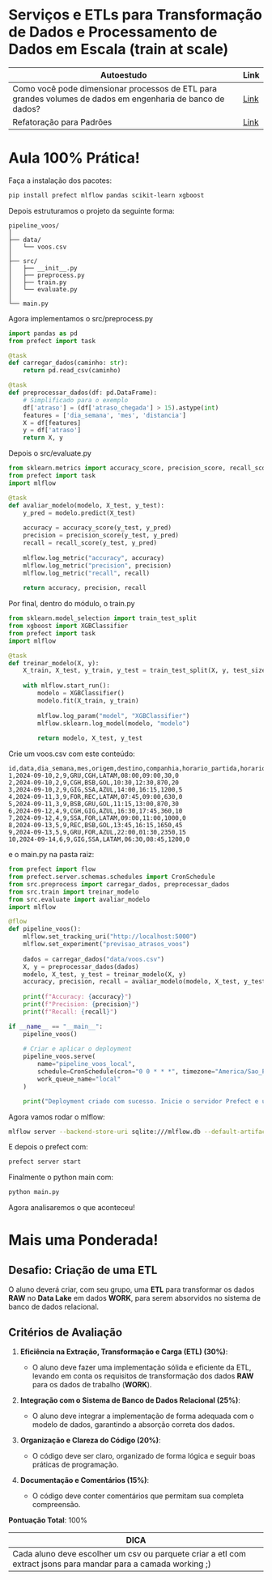 # Serviços e ETLs para Transformação de Dados e Processamento de Dados em Escala (train at scale)

|Autoestudo|Link|
|----------|----|
|Como você pode dimensionar processos de ETL para grandes volumes de dados em engenharia de banco de dados?|[Link](https://www.linkedin.com/advice/0/how-can-you-scale-etl-processes-large-data)|
|Refatoração para Padrões|[Link](https://integrada.minhabiblioteca.com.br/reader/books/9788577803033/pageid/47)|


# Aula 100% Prática!

Faça a instalação dos pacotes:

```bash
pip install prefect mlflow pandas scikit-learn xgboost
```

Depois estruturamos o projeto da seguinte forma:

```text
pipeline_voos/
│
├── data/
│   └── voos.csv
│
├── src/
│   ├── __init__.py
│   ├── preprocess.py
│   ├── train.py
│   └── evaluate.py
│
└── main.py
```

Agora implementamos o src/preprocess.py

```python
import pandas as pd
from prefect import task

@task
def carregar_dados(caminho: str):
    return pd.read_csv(caminho)

@task
def preprocessar_dados(df: pd.DataFrame):
    # Simplificado para o exemplo
    df['atraso'] = (df['atraso_chegada'] > 15).astype(int)
    features = ['dia_semana', 'mes', 'distancia']
    X = df[features]
    y = df['atraso']
    return X, y
```

Depois o src/evaluate.py

```python
from sklearn.metrics import accuracy_score, precision_score, recall_score
from prefect import task
import mlflow

@task
def avaliar_modelo(modelo, X_test, y_test):
    y_pred = modelo.predict(X_test)
    
    accuracy = accuracy_score(y_test, y_pred)
    precision = precision_score(y_test, y_pred)
    recall = recall_score(y_test, y_pred)
    
    mlflow.log_metric("accuracy", accuracy)
    mlflow.log_metric("precision", precision)
    mlflow.log_metric("recall", recall)
    
    return accuracy, precision, recall
```

Por final, dentro do módulo, o train.py

```python
from sklearn.model_selection import train_test_split
from xgboost import XGBClassifier
from prefect import task
import mlflow

@task
def treinar_modelo(X, y):
    X_train, X_test, y_train, y_test = train_test_split(X, y, test_size=0.2)
    
    with mlflow.start_run():
        modelo = XGBClassifier()
        modelo.fit(X_train, y_train)
        
        mlflow.log_param("model", "XGBClassifier")
        mlflow.sklearn.log_model(modelo, "modelo")
        
        return modelo, X_test, y_test
```

Crie um voos.csv com este conteúdo:

```csv
id,data,dia_semana,mes,origem,destino,companhia,horario_partida,horario_chegada,distancia,atraso_chegada
1,2024-09-10,2,9,GRU,CGH,LATAM,08:00,09:00,30,0
2,2024-09-10,2,9,CGH,BSB,GOL,10:30,12:30,870,20
3,2024-09-10,2,9,GIG,SSA,AZUL,14:00,16:15,1200,5
4,2024-09-11,3,9,FOR,REC,LATAM,07:45,09:00,630,0
5,2024-09-11,3,9,BSB,GRU,GOL,11:15,13:00,870,30
6,2024-09-12,4,9,CGH,GIG,AZUL,16:30,17:45,360,10
7,2024-09-12,4,9,SSA,FOR,LATAM,09:00,11:00,1000,0
8,2024-09-13,5,9,REC,BSB,GOL,13:45,16:15,1650,45
9,2024-09-13,5,9,GRU,FOR,AZUL,22:00,01:30,2350,15
10,2024-09-14,6,9,GIG,SSA,LATAM,06:30,08:45,1200,0
```

e o main.py na pasta raiz:

```python
from prefect import flow
from prefect.server.schemas.schedules import CronSchedule
from src.preprocess import carregar_dados, preprocessar_dados
from src.train import treinar_modelo
from src.evaluate import avaliar_modelo
import mlflow

@flow
def pipeline_voos():
    mlflow.set_tracking_uri("http://localhost:5000")
    mlflow.set_experiment("previsao_atrasos_voos")
    
    dados = carregar_dados("data/voos.csv")
    X, y = preprocessar_dados(dados)
    modelo, X_test, y_test = treinar_modelo(X, y)
    accuracy, precision, recall = avaliar_modelo(modelo, X_test, y_test)
    
    print(f"Accuracy: {accuracy}")
    print(f"Precision: {precision}")
    print(f"Recall: {recall}")

if __name__ == "__main__":
    pipeline_voos()
    
    # Criar e aplicar o deployment
    pipeline_voos.serve(
        name="pipeline_voos_local",
        schedule=CronSchedule(cron="0 0 * * *", timezone="America/Sao_Paulo"),
        work_queue_name="local"
    )

    print("Deployment criado com sucesso. Inicie o servidor Prefect e um agente para executar o fluxo.")
```

Agora vamos rodar o mlflow:

```bash
mlflow server --backend-store-uri sqlite:///mlflow.db --default-artifact-root ./mlflow-artifacts --host 0.0.0.0
```

E depois o prefect com:

```bash
prefect server start
```

Finalmente o python main com:

```bash
python main.py
```

Agora analisaremos o que aconteceu!

# Mais uma Ponderada!

## Desafio: Criação de uma ETL

O aluno deverá criar, com seu grupo, uma **ETL** para transformar os dados **RAW** no **Data Lake** em dados **WORK**, para serem absorvidos no sistema de banco de dados relacional.

## Critérios de Avaliação

1. **Eficiência na Extração, Transformação e Carga (ETL) (30%)**: 
   - O aluno deve fazer uma implementação sólida e eficiente da ETL, levando em conta os requisitos de transformação dos dados **RAW** para os dados de trabalho (**WORK**).

2. **Integração com o Sistema de Banco de Dados Relacional (25%)**: 
   - O aluno deve integrar a implementação de forma adequada com o modelo de dados, garantindo a absorção correta dos dados.

3. **Organização e Clareza do Código (20%)**: 
   - O código deve ser claro, organizado de forma lógica e seguir boas práticas de programação.

4. **Documentação e Comentários (15%)**: 
   - O código deve conter comentários que permitam sua completa compreensão.

**Pontuação Total**: 100%


|DICA|
|----|
|Cada aluno deve escolher um csv ou parquete criar a etl com extract jsons para mandar para a camada working ;)|